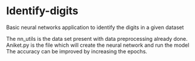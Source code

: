 # Identify-digits
Basic neural networks application to identify the digits in a given dataset

The nn_utils is the data set present with data preprocessing already done.
Aniket.py is the file which will create the neural network and run the model
The accuracy can be improved by increasing the epochs.
